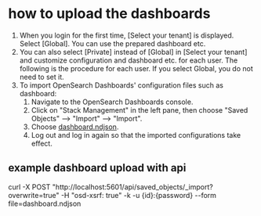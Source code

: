 # how to upload the dashboards

1. When you login for the first time, [Select your tenant] is displayed. Select [Global]. You can use the prepared dashboard etc.
1. You can also select [Private] instead of [Global] in [Select your tenant] and customize configuration and dashboard etc. for each user. The following is the procedure for each user. If you select Global, you do not need to set it.
1. To import OpenSearch Dashboards' configuration files such as dashboard:
    1. Navigate to the OpenSearch Dashboards console.
    2. Click on "Stack Management" in the left pane, then choose "Saved Objects" --> "Import" --> "Import".
    3. Choose [dashboard.ndjson](dashboard.ndjson).
    4. Log out and log in again so that the imported configurations take effect.

## example dashboard upload with api
curl -X POST "http://localhost:5601/api/saved_objects/_import?overwrite=true" -H "osd-xsrf: true" -k -u {id}:{password} --form file=dashboard.ndjson
